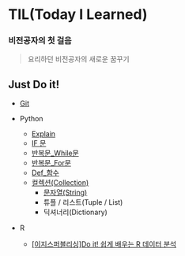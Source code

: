 # TIL(Today I Learned)

### 비전공자의 첫 걸음

> 요리하던 비전공자의 새로운 꿈꾸기



## Just Do it!

-  [Git](https://github.com/yummygyudon/TIL/blob/master/GitHub/GitHub.md)

- Python
  - [Explain](https://github.com/yummygyudon/TIL/blob/master/Python/Python_Exp.md)
  - [IF 문](https://github.com/yummygyudon/TIL/blob/master/Python/Python_IF.md)
  - [반복문_While문](https://github.com/yummygyudon/TIL/blob/master/Python/Python_While.md)
  - [반복문_For문](https://github.com/yummygyudon/TIL/blob/master/Python/Python_For.md)
  - [Def_함수](https://github.com/yummygyudon/TIL/blob/master/Python/Python_Def.md)
  - [컬렉션(Collection)](https://github.com/yummygyudon/TIL/blob/master/Python/Python_Collection.md)
    - [문자열(String)](https://github.com/yummygyudon/TIL/blob/master/Python/Python_String.md)
    - 튜플 / 리스트(Tuple / List)
    - 딕셔너리(Dictionary)
  
- R
  - [[이지스퍼블리싱]Do it! 쉽게 배우는 R 데이터 분석](https://github.com/yummygyudon/R_Self.git)

